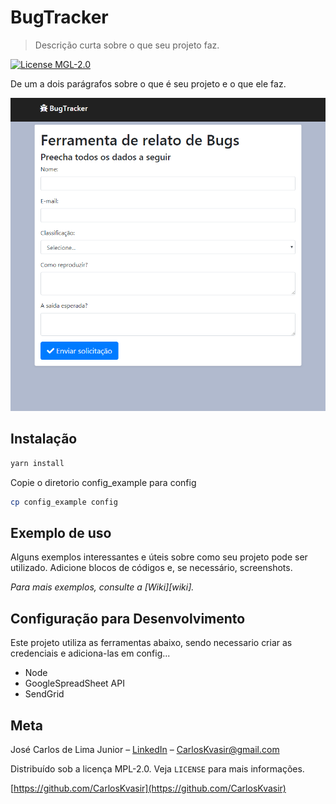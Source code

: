 # BugTracker

> Descrição curta sobre o que seu projeto faz.

[![License MGL-2.0][license-image]][license-url]

De um a dois parágrafos sobre o que é seu projeto e o que ele faz.

![printscreen da tela principal](./doc_images/screen.png)

## Instalação

```bash
yarn install
```

Copie o diretorio config_example para config

```bash
cp config_example config
```

## Exemplo de uso

Alguns exemplos interessantes e úteis sobre como seu projeto pode ser utilizado. Adicione blocos de códigos e, se necessário, screenshots.

_Para mais exemplos, consulte a [Wiki][wiki]._

## Configuração para Desenvolvimento

Este projeto utiliza as ferramentas abaixo, sendo necessario criar as credenciais e adiciona-las em config...

- Node
- GoogleSpreadSheet API
- SendGrid

## Meta

José Carlos de Lima Junior – [LinkedIn](https://br.linkedin.com/in/carlosjrlima) – CarlosKvasir@gmail.com

Distribuído sob a licença MPL-2.0. Veja `LICENSE` para mais informações.

[https://github.com/CarlosKvasir](https://github.com/CarlosKvasir)

[license-image]: https://img.shields.io/github/license/CarlosKvasir/BugTracker?style=flat-square
[license-url]: https://www.mozilla.org/en-US/MPL/2.0/
